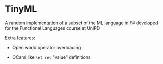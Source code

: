 # TinyML

A random implementation of a subset of the ML language in F# developed for the Functional Languages course at UniPD


Extra features:

- Open world operator overloading

- OCaml like `let rec` "value" definitions

